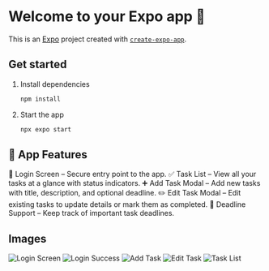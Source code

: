 # Welcome to your Expo app 👋

This is an [Expo](https://expo.dev) project created with [`create-expo-app`](https://www.npmjs.com/package/create-expo-app).

## Get started

1. Install dependencies

   ```bash
   npm install
   ```

2. Start the app

   ```bash
   npx expo start
   ```

## 📱 App Features

   🔐 Login Screen – Secure entry point to the app.
   ✅ Task List – View all your tasks at a glance with status indicators.
   ➕ Add Task Modal – Add new tasks with title, description, and optional deadline.
   ✏️ Edit Task Modal – Edit existing tasks to update details or mark them as completed.
   📅 Deadline Support – Keep track of important task deadlines.

## Images 
![Login Screen](demo_images/Login.png)
![Login Success](demo_images/login_success.png)
![Add Task](demo_images/add_task.png)
![Edit Task](demo_images/edit_task.png)
![Task List](demo_images/Task_List.png)